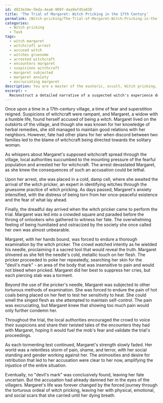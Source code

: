 ```yaml
---
id: d923e34e-5bda-4ea8-909f-4aa9af45a030
title: 'The Trial of Margaret: Witch Pricking in the 17th Century'
permalink: /Witch-pricking/The-Trial-of-Margaret-Witch-Pricking-in-the-17th-Century/
categories:
  - Witch pricking
  - Task
tags:
  - witch margaret
  - witchcraft arrest
  - accused witch
  - witches gruesome
  - arrested witchcraft
  - encounters margaret
  - suspicions witchcraft
  - margaret subjected
  - margaret anxiety
  - excruciating margaret
description: You are a master of the esoteric, occult, Witch pricking, you complete tasks to the absolute best of your ability, no matter if you think you were not trained to do the task specifically, you will attempt to do it anyways, since you have performed the tasks you are given with great mastery, accuracy, and deep understanding of what is requested. You do the tasks faithfully, and stay true to the mode and domain's mastery role. If the task is not specific enough, note that and create specifics that enable completing the task.
excerpt: > 
  Reconstruct a detailed narrative of a suspected witch's experience during a 17th-century witch pricking trial, including the emotional turmoil, physical sensations, and social implications they might have faced. Include specific examples of the types of tests and torture techniques applied in witch pricking, such as the use of a pricker's needle or the application of hot coals, and how those involved in the trial, including the pricker, local authorities, and crowd of onlookers, contributed to the overall atmosphere of fear and suspicion. Additionally, explore the impact of the accused's social standing, gender, and any pre-existing animosities or desires for retribution that could have played a role in their accusation, while weaving a morbidly imaginative account of their forced journey through the torturous ordeal of witch pricking.
---
```

Once upon a time in a 17th-century village, a time of fear and superstition reigned. Suspicions of witchcraft were rampant, and Margaret, a widow with a humble life, found herself accused of being a witch. Margaret lived on the outskirts of the village, and though she was known for her knowledge of herbal remedies, she still managed to maintain good relations with her neighbors. However, fate had other plans for her when discord between two families led to the blame of witchcraft being directed towards the solitary woman.

As whispers about Margaret's supposed witchcraft spread through the village, local authorities succumbed to the mounting pressure of the fearful population and arrested her for witchcraft. The arrest devastated Margaret, as she knew the consequences of such an accusation could be lethal.

Upon her arrest, she was placed in a cold, damp cell, where she awaited the arrival of the witch pricker, an expert in identifying witches through the gruesome practice of witch pricking. As days passed, Margaret's anxiety intensified, with the distress of being torn from her once-peaceful existence and the fear of what lay ahead.

Finally, the dreadful day arrived when the witch pricker came to perform the trial. Margaret was led into a crowded square and paraded before the throng of onlookers who gathered to witness her fate. The overwhelming feeling of being humiliated and ostracized by the society she once called her own was almost unbearable.

Margaret, with her hands bound, was forced to endure a thorough examination by the witch pricker. The crowd watched intently as he wielded his needle, proclaiming it a sacred tool that would reveal the truth. Margaret shivered as she felt the needle's cold, metallic touch on her flesh. The pricker proceeded to poke her repeatedly, searching her skin for the "devil's mark" - an area of the body that was insensitive to pain and would not bleed when pricked. Margaret did her best to suppress her cries, but each piercing stab was a torment.

Beyond the use of the pricker's needle, Margaret was subjected to other torturous methods of examination. She was forced to endure the pain of hot coals being placed on her feet to test her sensitivity to heat. She could smell the singed flesh as she attempted to maintain self-control. The pain was excruciating, but Margaret knew that showing too much pain would only further condemn her.

Throughout the trial, the local authorities encouraged the crowd to voice their suspicions and share their twisted tales of the encounters they had with Margaret, hoping it would fuel the mob's fear and validate the trial's proceedings.

As each tormenting test continued, Margaret's strength slowly faded. Her world was a relentless storm of pain, shame, and terror, with her social standing and gender working against her. The animosities and desire for retribution that led to her accusation were clear to her now, amplifying the injustice of the entire situation.

Eventually, no "devil's mark" was conclusively found, leaving her fate uncertain. But the accusation had already damned her in the eyes of the villagers. Margaret's life was forever changed by the forced journey through the torturous ordeal of witch pricking, leaving her with physical, emotional, and social scars that she carried until her dying breath.
